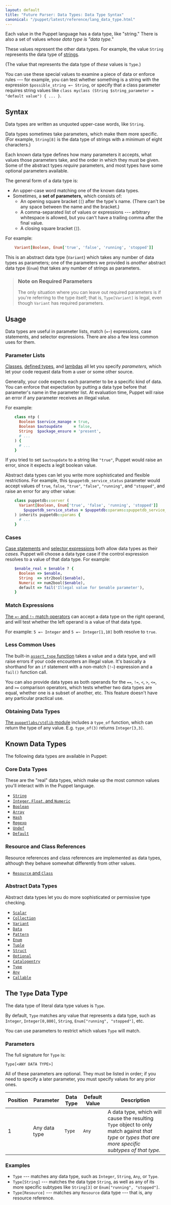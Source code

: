 ```yaml
---
layout: default
title: "Future Parser: Data Types: Data Type Syntax"
canonical: "/puppet/latest/reference/lang_data_type.html"
---
```


[classes]: ./future_lang_classes.html
[defined types]: ./future_lang_defined_types.html
[lambdas]: TODO
[case statements]: ./future_lang_conditional.html#case-statements
[selector expressions]: ./future_lang_conditional.html#selectors
[match_operator]: ./future_lang_expressions.html#regex-or-data-type-match
[strings]: ./future_lang_data_string.html
[assert_type]: /puppet/3.8/reference/function.html#asserttype
[number]: ./future_lang_data_number.html
[boolean]: ./future_lang_data_boolean.html
[array]: ./future_lang_data_array.html
[hash]: ./future_lang_data_hash.html
[regexp]: ./future_lang_data_regexp.html
[undef]: ./future_lang_data_undef.html
[default]: ./future_lang_data_default.html
[resource_reference]: ./future_lang_data_resource_reference.html
[scalar]: ./future_lang_data_abstract.html#scalar
[collection]: ./future_lang_data_abstract.html#collection
[variant]: ./future_lang_data_abstract.html#variant
[data]: ./future_lang_data_abstract.html#data
[pattern]: ./future_lang_data_abstract.html#pattern
[enum]: ./future_lang_data_abstract.html#enum
[tuple]: ./future_lang_data_abstract.html#tuple
[struct]: ./future_lang_data_abstract.html#struct
[optional]: ./future_lang_data_abstract.html#optional
[catalogentry]: ./future_lang_data_abstract.html#catalogentry
[type]: ./future_lang_data_abstract.html#type
[any]: ./future_lang_data_abstract.html#any
[callable]: ./future_lang_data_abstract.html#callable
[stdlib]: https://forge.puppetlabs.com/puppetlabs/stdlib

Each value in the Puppet language has a data type, like "string." There is also a set of values _whose data type is "data type."_

These values represent the other data types. For example, the value `String` represents the data type of [strings][].

(The value that represents the data type of _these_ values is `Type`.)

You can use these special values to examine a piece of data or enforce rules --- for example, you can test whether something is a string with the expression `$possible_string =~ String`, or specify that a class parameter requires string values like `class myclass (String $string_parameter = "default value") { ... }`.

## Syntax

Data types are written as unquoted upper-case words, like `String`.

Data types sometimes take parameters, which make them more specific. (For example, `String[8]` is the data type of strings with a minimum of eight characters.)

Each known data type defines how many parameters it accepts, what values those parameters take, and the order in which they must be given. Some of the abstract types _require_ parameters, and most types have some optional parameters available.

The general form of a data type is:

* An upper-case word matching one of the known data types.
* Sometimes, a **set of parameters,** which consists of:
    * An opening square bracket (`[`) after the type's name. (There can't be any space between the name and the bracket.)
    * A comma-separated list of values or expressions --- arbitrary whitespace is allowed, but you can't have a trailing comma after the final value.
    * A closing square bracket (`]`).

For example:

~~~ ruby
    Variant[Boolean, Enum['true', 'false', 'running', 'stopped']]
~~~

This is an abstract data type (`Variant`) which takes any number of data types as parameters; one of the parameters we provided is _another_ abstract data type (`Enum`) that takes any number of strings as parameters.

> ### Note on Required Parameters
>
> The only situation where you can leave out required parameters is if you're referring to the type itself; that is, `Type[Variant]` is legal, even though `Variant` has required parameters.

## Usage

Data types are useful in parameter lists, match (`=~`) expressions, case statements, and selector expressions. There are also a few less common uses for them.

### Parameter Lists

[Classes][], [defined types][], and [lambdas][] all let you specify _parameters,_ which let your code request data from a user or some other source.

Generally, your code expects each parameter to be a specific kind of data. You can enforce that expectation by putting a data type before that parameter's name in the parameter list. At evaluation time, Puppet will raise an error if any parameter receives an illegal value.

For example:

~~~ ruby
    class ntp (
      Boolean $service_manage = true,
      Boolean $autoupdate     = false,
      String  $package_ensure = 'present',
      # ...
    ) {
      # ...
    }
~~~

If you tried to set `$autoupdate` to a string like `"true"`, Puppet would raise an error, since it expects a legit boolean value.

Abstract data types can let you write more sophisticated and flexible restrictions. For example, this `$puppetdb_service_status` parameter would accept values of `true`, `false`, `"true"`, `"false"`, `"running"`, and `"stopped"`, and raise an error for any other value:

~~~ ruby
    class puppetdb::server (
      Variant[Boolean, Enum['true', 'false', 'running', 'stopped']]
        $puppetdb_service_status = $puppetdb::params::puppetdb_service_status,
    ) inherits puppetdb::params {
      # ...
    }
~~~


### Cases

[Case statements][] and [selector expressions][] both allow data types as their _cases._ Puppet will choose a data type case if the control expression resolves to a value of that data type. For example:

~~~ ruby
    $enable_real = $enable ? {
      Boolean => $enable,
      String  => str2bool($enable),
      Numeric => num2bool($enable),
      default => fail('Illegal value for $enable parameter'),
    }
~~~

### Match Expressions

[The `=~` and `!~` match operators][match_operator] can accept a data type on the right operand, and will test whether the left operand is a value of that data type.

For example: `5 =~ Integer` and `5 =~ Integer[1,10]` both resolve to `true`.

### Less Common Uses

The built-in [`assert_type` function][assert_type] takes a value and a data type, and will raise errors if your code encounters an illegal value. It's basically a shorthand for an `if` statement with a non-match (`!~`) expression and a `fail()` function call.

You can also provide data types as both operands for the `==`, `!=`, `<`, `>`, `<=`, and `>=` comparison operators, which tests whether two data types are equal, whether one is a subset of another, etc. This feature doesn't have any particular practical use.

### Obtaining Data Types

[The `puppetlabs/stdlib` module][stdlib] includes a `type_of` function, which can return the type of any value. E.g. `type_of(3)` returns `Integer[3,3]`.


## Known Data Types

The following data types are available in Puppet:

### Core Data Types

These are the "real" data types, which make up the most common values you'll interact with in the Puppet language.

* [`String`][strings]
* [`Integer`, `Float`, and `Numeric`][number]
* [`Boolean`][boolean]
* [`Array`][array]
* [`Hash`][hash]
* [`Regexp`][regexp]
* [`Undef`][undef]
* [`Default`][default]

### Resource and Class References

Resource references and class references are implemented as data types, although they behave somewhat differently from other values.

* [`Resource` and `Class`][resource_reference]


### Abstract Data Types

Abstract data types let you do more sophisticated or permissive type checking.

* [`Scalar`][Scalar]
* [`Collection`][Collection]
* [`Variant`][Variant]
* [`Data`][Data]
* [`Pattern`][Pattern]
* [`Enum`][Enum]
* [`Tuple`][Tuple]
* [`Struct`][Struct]
* [`Optional`][Optional]
* [`Catalogentry`][Catalogentry]
* [`Type`][Type]
* [`Any`][Any]
* [`Callable`][Callable]

## The `Type` Data Type

The data type of literal data type values is `Type`.

By default, `Type` matches any value that represents a data type, such as `Integer`, `Integer[0,800]`, `String`, `Enum["running", "stopped"]`, etc.

You can use parameters to restrict which values `Type` will match.

### Parameters

The full signature for `Type` is:

    Type[<ANY DATA TYPE>]

All of these parameters are optional. They must be listed in order; if you need to specify a later parameter, you must specify values for any prior ones.

Position | Parameter        | Data Type | Default Value | Description
---------| -----------------|-----------|---------------|------------
1 | Any data type | `Type` | `Any` | A data type, which will cause the resulting `Type` object to only match against _that type_ or _types that are more specific subtypes of that type._

### Examples

* `Type` --- matches any data type, such as `Integer`, `String`, `Any`, or `Type`.
* `Type[String]` --- matches the data type `String`, as well as any of its more specific subtypes like `String[3]` or `Enum["running", "stopped"]`.
* `Type[Resource]` --- matches any `Resource` data type --- that is, any resource reference.

